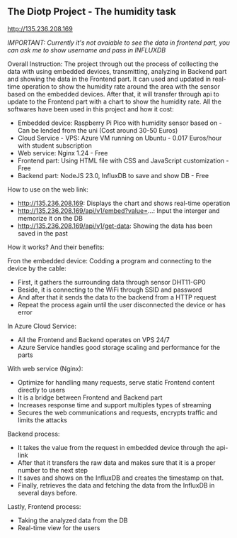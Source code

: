 The Diotp Project - The humidity task
------------------------------------------------------
http://135.236.208.169

*IMPORTANT: Currently it's not avaiable to see the data in frontend part, you can ask me to show username and pass in INFLUXDB* 

Overall Instruction:
The project through out the process of collecting the data with using embedded devices, transmitting, analyzing in Backend part and showing the data in the Frontend part. It can used and updated in real-time operation to show the humidity rate around the area with the sensor based on the embedded devices. After that, it will transfer through api to update to the Frontend part with a chart to show the humidity rate.
All the softwares have been used in this project and how it cost:
- Embedded device: Raspberry Pi Pico with humidity sensor based on - Can be lended from the uni (Cost around 30-50 Euros) 
- Cloud Service - VPS: Azure VM running on Ubuntu - 0.017 Euros/hour with student subscription
- Web service: Nginx 1.24 - Free
- Frontend part: Using HTML file with CSS and JavaScript customization - Free
- Backend part: NodeJS 23.0, InfluxDB to save and show DB - Free

How to use on the web link:
- http://135.236.208.169: Displays the chart and shows real-time operation
- http://135.236.208.169/api/v1/embed?value=...: Input the interger and memorize it on the DB
- http://135.236.208.169/api/v1/get-data: Showing the data has been saved in the past

How it works? And their benefits:

Fron the embedded device: Codding a program and connecting to the device by the cable: 
- First, it gathers the surrounding data through sensor DHT11-GP0
- Beside, it is connecting to the WiFi through SSID and password
- And after that it sends the data to the backend from a HTTP request
- Repeat the process again until the user disconnected the device or has error

In Azure Cloud Service:
- All the Frontend and Backend operates on VPS 24/7
- Azure Service handles good storage scaling and performance for the parts

With web service (Nginx):
- Optimize for handling many requests, serve static Frontend content directly to users
- It is a bridge between Frontend and Backend part
- Increases response time and support multiples types of streaming
- Secures the web communications and requests, encrypts traffic and limits the attacks

Backend process:
- It takes the value from the request in embedded device through the api-link 
- After that it transfers the raw data and makes sure that it is a proper number to the next step
- It saves and shows on the InfluxDB and creates the timestamp on that.
- Finally, retrieves the data and fetching the data from the InfluxDB in several days before.

Lastly, Frontend process:
- Taking the analyzed data from the DB 
- Real-time view for the users
